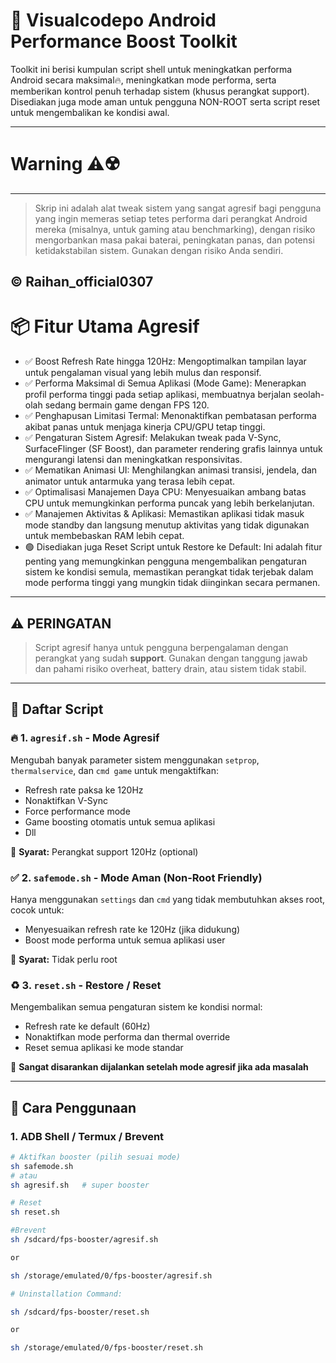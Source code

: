 # 🚀 Visualcodepo Android Performance Boost Toolkit

Toolkit ini berisi kumpulan script shell untuk meningkatkan performa Android secara maksimal🔥, meningkatkan mode performa, serta memberikan kontrol penuh terhadap sistem (khusus perangkat support). Disediakan juga mode aman untuk pengguna NON-ROOT serta script reset untuk mengembalikan ke kondisi awal.

---

# Warning ⚠️☢️
---
> Skrip ini adalah alat tweak sistem yang sangat agresif bagi pengguna yang ingin memeras setiap tetes performa dari perangkat Android mereka (misalnya, untuk gaming atau benchmarking), dengan risiko mengorbankan masa pakai baterai, peningkatan panas, dan potensi ketidakstabilan sistem. Gunakan dengan risiko Anda sendiri.

© Raihan_official0307
---


# 📦 Fitur Utama Agresif 

 * ✅ Boost Refresh Rate hingga 120Hz: Mengoptimalkan tampilan layar untuk pengalaman visual yang lebih mulus dan responsif.
 * ✅ Performa Maksimal di Semua Aplikasi (Mode Game): Menerapkan profil performa tinggi pada setiap aplikasi, membuatnya berjalan seolah-olah sedang bermain game dengan FPS 120.
 * ✅ Penghapusan Limitasi Termal: Menonaktifkan pembatasan performa akibat panas untuk menjaga kinerja CPU/GPU tetap tinggi.
 * ✅ Pengaturan Sistem Agresif: Melakukan tweak pada V-Sync, SurfaceFlinger (SF Boost), dan parameter rendering grafis lainnya untuk mengurangi latensi dan meningkatkan responsivitas.
 * ✅ Mematikan Animasi UI: Menghilangkan animasi transisi, jendela, dan animator untuk antarmuka yang terasa lebih cepat.
 * ✅ Optimalisasi Manajemen Daya CPU: Menyesuaikan ambang batas CPU untuk memungkinkan performa puncak yang lebih berkelanjutan.
 * ✅ Manajemen Aktivitas & Aplikasi: Memastikan aplikasi tidak masuk mode standby dan langsung menutup aktivitas yang tidak digunakan untuk membebaskan RAM lebih cepat.
 * 🟢 Disediakan juga Reset Script untuk Restore ke Default: Ini adalah fitur penting yang memungkinkan pengguna mengembalikan pengaturan sistem ke kondisi semula, memastikan perangkat tidak terjebak dalam mode performa tinggi yang mungkin tidak diinginkan secara permanen.
 
---

## ⚠️ PERINGATAN

> Script agresif hanya untuk pengguna berpengalaman dengan perangkat yang sudah **support**. Gunakan dengan tanggung jawab dan pahami risiko overheat, battery drain, atau sistem tidak stabil.

---

## 🧪 Daftar Script

### 🔥 1. `agresif.sh` - Mode Agresif

Mengubah banyak parameter sistem menggunakan `setprop`, `thermalservice`, dan `cmd game` untuk mengaktifkan:
- Refresh rate paksa ke 120Hz
- Nonaktifkan V-Sync
- Force performance mode
- Game boosting otomatis untuk semua aplikasi
- Dll

📌 **Syarat:** Perangkat support 120Hz (optional) 

### ✅ 2. `safemode.sh` - Mode Aman (Non-Root Friendly)

Hanya menggunakan `settings` dan `cmd` yang tidak membutuhkan akses root, cocok untuk:
- Menyesuaikan refresh rate ke 120Hz (jika didukung)
- Boost mode performa untuk semua aplikasi user

📌 **Syarat:** Tidak perlu root

### ♻️ 3. `reset.sh` - Restore / Reset

Mengembalikan semua pengaturan sistem ke kondisi normal:
- Refresh rate ke default (60Hz)
- Nonaktifkan mode performa dan thermal override
- Reset semua aplikasi ke mode standar

📌 **Sangat disarankan dijalankan setelah mode agresif jika ada masalah**

---

## 🔧 Cara Penggunaan

### 1. ADB Shell / Termux / Brevent
```bash
# Aktifkan booster (pilih sesuai mode)
sh safemode.sh
# atau
sh agresif.sh   # super booster

# Reset
sh reset.sh

#Brevent
sh /sdcard/fps-booster/agresif.sh

or

sh /storage/emulated/0/fps-booster/agresif.sh

# Uninstallation Command:

sh /sdcard/fps-booster/reset.sh

or

sh /storage/emulated/0/fps-booster/reset.sh

